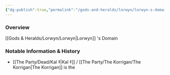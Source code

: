 ```yaml
---
{"dg-publish":true,"permalink":"/gods-and-heralds/lorwyn/lorwyn-s-domain/","tags":["Location"],"noteIcon":""}
---
```



### Overview
[[Gods & Heralds/Lorwyn/Lorwyn\|Lorwyn]] 's Domain

### Notable Information & History 
- [[The Party/Dead/Kal ‡\|Kal ‡]] / [[The Party/The Korrigan/The Korrigan\|The Korrigan]] is the 